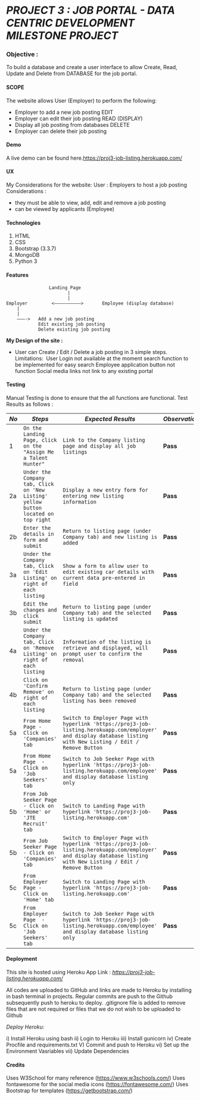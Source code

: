 # _PROJECT 3 : JOB PORTAL - DATA CENTRIC DEVELOPMENT MILESTONE PROJECT_

### Objective :   
To build a database and create a user interface to allow Create, Read, Update and Delete from DATABASE for the job portal.

#### SCOPE
The website allows User (Employer) to perform the following:
* Employer to add a new job posting
EDIT
* Employer can edit their job posting
READ (DISPLAY)
* Display all job posting from databases
DELETE
* Employer can delete their job posting

#### Demo
A live demo can be found here.https://proj3-job-listing.herokuapp.com/

#### UX
My Considerations for the website:
User : Employers to host a job posting
Considerations :
* they must be able to view, add, edit and remove a job posting
* can be viewed by applicants (Employee)


#### Technologies
1. HTML
2. CSS
3. Bootstrap (3.3.7)
4. MongoDB
5. Python 3

#### Features
					Landing Page
						   |
		  				   |
	Employer	     <——————————>		Employee (display database)
		|
		|
		———-> 	Add a new job posting
		        Edit existing job posting
				Delete existing job posting

**My Design of the site :**
* User can Create / Edit / Delete a job posting in 3 simple steps.
Limitations: 
	User Login not available at the moment
	search function to be implemented for easy search
	Employee application button not function
	Social media links not link to any existing portal

#### Testing
Manual Testing is done to ensure that the all functions are functional.
Test Results as follows :

*No* | *Steps* | *Expected Results* | *Observations*
--- | --- | --- | ---
1 | `On the Landing Page, click on the "Assign Me a Talent Hunter"`| `Link to the Company listing page and display all job listings`| **Pass** 
2a | `Under the Company tab, Click on 'New Listing' yellow button located on top right` | `Display a new entry form for entering new listing information` | **Pass** 
2b | `Enter the details in form and submit`|`Return to listing page (under Company tab) and new listing is added` | **Pass** 
3a | `Under the Company tab, Click on 'Edit Listing' on right of each listing`|`Show a form to allow user to edit existing car details with current data pre-entered in field` | **Pass** 
3b | `Edit the changes and click submit`|`Return to listing page (under Company tab) and the selected listing is updated` | **Pass** 
4a | `Under the Company tab, Click on 'Remove Listing' on right of each listing` | `Information of the listing is retrieve and displayed, will prompt user to confirm the removal` | **Pass** 
4b | `Click on 'Confirm Remove' on right of each listing` | `Return to listing page (under Company tab) and the selected listing has been removed` | **Pass** 
5a | `From Home Page - Click on 'Companies' tab` | `Switch to Employer Page with hyperlink 'https://proj3-job-listing.herokuapp.com/employer' and display database listing with New Listing / Edit / Remove Button` | **Pass** 
5a | `From Home Page  - Click on 'Job Seekers' tab` | `Switch to Job Seeker Page with hyperlink 'https://proj3-job-listing.herokuapp.com/employee' and display database listing only` | **Pass** 
5b | `From Job Seeker Page - Click on 'Home' or 'JTE Recruit' tab` | `Switch to Landing Page with hyperlink 'https://proj3-job-listing.herokuapp.com'` | **Pass** 
5b | `From Job Seeker Page  - Click on 'Companies' tab` | `Switch to Employer Page with hyperlink 'https://proj3-job-listing.herokuapp.com/employer' and display database listing with New Listing / Edit / Remove Button` | **Pass** 
5c | `From Employer Page - Click on 'Home' tab` | `Switch to Landing Page with hyperlink 'https://proj3-job-listing.herokuapp.com'` | **Pass** 
5c | `From Employer Page  - Click on 'Job Seekers' tab` | `Switch to Job Seeker Page with hyperlink 'https://proj3-job-listing.herokuapp.com/employee' and display database listing only` | **Pass** 


#### Deployment
This site is hosted using Heroku App Link : 
_https://proj3-job-listing.herokuapp.com/_

All codes are uploaded to GitHub and links are made to Heroku by installing in bash terminal in projects.
Regular commits are push to the Github subsequently push to heroku to deploy.
.gitignore file is added to remove files that are not required or files that we do not wish to be uploaded to Github

_Deploy Heroku:_

i) Install Heroku using bash
ii) Login to Heroku
iii) Install gunicorn
iv) Create Procfile and requirements.txt
V) Commit and push to Heroku 
vi) Set up the Environment Vasriables
vii) Update Dependencies


#### Credits
Uses W3School for many reference (https://www.w3schools.com/)
Uses fontawesome for the social media icons (https://fontawesome.com/)
Uses Bootstrap for templates (https://getbootstrap.com/)

 
